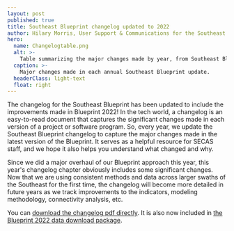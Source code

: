 ```yaml
---
layout: post
published: true
title: Southeast Blueprint changelog updated to 2022
author: Hilary Morris, User Support & Communications for the Southeast Blueprint
hero:
  name: Changelogtable.png
  alt: >-
    Table summarizing the major changes made by year, from Southeast Blueprint 1.0 in 2016 to Southeast Blueprint 2022 in 2022.
  caption: >-
    Major changes made in each annual Southeast Blueprint update.
  headerClass: light-text
  float: right
---
```

The changelog for the Southeast Blueprint has been updated to include the improvements made in Blueprint 2022! In the tech world, a changelog is an easy-to-read document that captures the significant changes made in each version of a project or software program. So, every year, we update the Southeast Blueprint changelog to capture the major changes made in the latest version of the Blueprint. It serves as a helpful resource for SECAS staff, and we hope it also helps you understand what changed and why.<!--more-->

Since we did a major overhaul of our Blueprint approach this year, this year's changelog chapter obviously includes some significant changes. Now that we are using consistent methods and data across larger swaths of the Southeast for the first time, the changelog will become more detailed in future years as we track improvements to the indicators, modeling methodology, connectivity analysis, etc.

You can [download the changelog pdf directly](https://www.sciencebase.gov/catalog/file/get/5dc440b3e4b0695797584b9f?name=SE_Blueprint_Changelog.pdf). It is also now included in [the Blueprint 2022 data download package](https://www.sciencebase.gov/catalog/file/get/62d57290d34e87fffb2dda52?name=Southeast_Blueprint_2022_Data_Download.zip).
